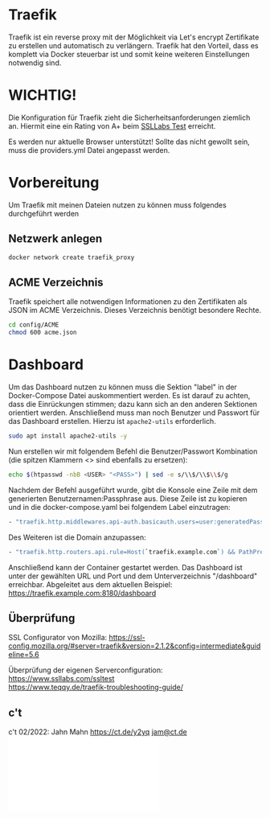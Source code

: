 # Traefik

Traefik ist ein reverse proxy mit der Möglichkeit via Let's encrypt Zertifikate zu erstellen und automatisch zu verlängern. Traefik hat den Vorteil, dass es komplett via Docker steuerbar ist und somit keine weiteren Einstellungen notwendig sind.

# WICHTIG!
Die Konfiguration für Traefik zieht die Sicherheitsanforderungen ziemlich an. Hiermit eine ein Rating von A+ beim [SSLLabs Test](https://www.ssllabs.com/ssltest) erreicht.

Es werden nur aktuelle Browser unterstützt! Sollte das nicht gewollt sein, muss die 
providers.yml Datei angepasst werden. 

# Vorbereitung
Um Traefik mit meinen Dateien nutzen zu können muss folgendes durchgeführt werden

## Netzwerk anlegen
```bash
docker network create traefik_proxy
```

## ACME Verzeichnis
Traefik speichert alle notwendigen Informationen zu den Zertifikaten als JSON im ACME Verzeichnis. Dieses Verzeichnis benötigt besondere Rechte.

```bash
cd config/ACME
chmod 600 acme.json
```

# Dashboard
Um das Dashboard nutzen zu können muss die Sektion "label" in der Docker-Compose Datei auskommentiert werden. Es ist darauf zu achten, dass die Einrückungen stimmen; dazu kann sich an den anderen Sektionen orientiert werden. Anschließend muss man noch Benutzer
und Passwort für das Dashboard erstellen. Hierzu ist ````apache2-utils```` erforderlich.
````bash
sudo apt install apache2-utils -y
````

Nun erstellen wir mit folgendem Befehl die Benutzer/Passwort Kombination (die spitzen Klammern <> sind ebenfalls zu ersetzen): 

````bash
echo $(htpasswd -nbB <USER> "<PASS>") | sed -e s/\\$/\\$\\$/g
````
 Nachdem der Befehl ausgeführt wurde, gibt die Konsole eine Zeile mit dem generierten Benutzernamen:Passphrase aus. Diese Zeile ist zu kopieren und in die docker-compose.yaml bei folgendem Label einzutragen:

````bash
- "traefik.http.middlewares.api-auth.basicauth.users=user:generatedPass"
````

Des Weiteren ist die Domain anzupassen:

````bash
- "traefik.http.routers.api.rule=Host(`traefik.example.com`) && PathPrefix(`/dashboard`)"
````

Anschließend kann der Container gestartet werden. Das Dashboard ist unter der gewählten URL und Port und dem Unterverzeichnis "/dashboard" erreichbar. Abgeleitet aus dem aktuellen Beispiel:
https://traefik.example.com:8180/dashboard

## Überprüfung
SSL Configurator von Mozilla:  https://ssl-config.mozilla.org/#server=traefik&version=2.1.2&config=intermediate&guideline=5.6

Überprüfung der eigenen Serverconfiguration:  
https://www.ssllabs.com/ssltest  
https://www.teqqy.de/traefik-troubleshooting-guide/  

## c't
c't 02/2022: Jahn Mahn https://ct.de/y2yq  jam@ct.de
![Transportverschlüsselungsverwirrung](./attachements/Transportverschl%C3%BCsselungsverwirrung.pdf)